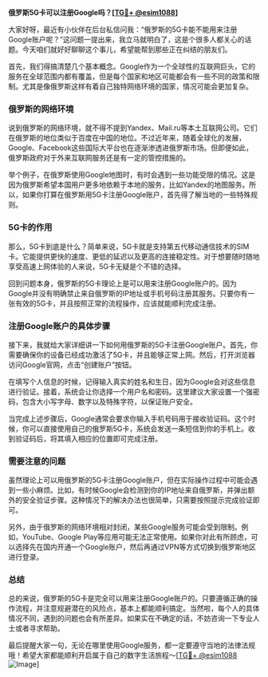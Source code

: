 **俄罗斯5G卡可以注册Google吗？[[TG💪+ @esim1088](https://t.me/s/esim1088)]**

大家好呀，最近有小伙伴在后台私信问我：“俄罗斯的5G卡能不能用来注册Google账户呢？”这问题一提出来，我立马就明白了，这是个很多人都关心的话题。今天咱们就好好聊聊这个事儿，希望能帮到那些正在纠结的朋友们。

首先，我们得搞清楚几个基本概念。Google作为一个全球性的互联网巨头，它的服务在全球范围内都有覆盖，但是每个国家和地区可能都会有一些不同的政策和限制。尤其是像俄罗斯这样有着自己独特网络环境的国家，情况可能会更加复杂。

### 俄罗斯的网络环境

说到俄罗斯的网络环境，就不得不提到Yandex、Mail.ru等本土互联网公司。它们在俄罗斯的地位类似于百度在中国的地位。不过近年来，随着全球化的发展，Google、Facebook这些国际大平台也在逐渐渗透进俄罗斯市场。但即便如此，俄罗斯政府对于外来互联网服务还是有一定的管控措施的。

举个例子，在俄罗斯使用Google地图时，有时会遇到一些功能受限的情况。这是因为俄罗斯希望本国用户更多地依赖于本地的服务，比如Yandex的地图服务。所以，如果你打算在俄罗斯用5G卡注册Google账户，首先得了解当地的一些特殊规则。

### 5G卡的作用

那么，5G卡到底是什么？简单来说，5G卡就是支持第五代移动通信技术的SIM卡。它能提供更快的速度、更低的延迟以及更高的连接稳定性。对于想要随时随地享受高速上网体验的人来说，5G卡无疑是个不错的选择。

回到问题本身，俄罗斯的5G卡理论上是可以用来注册Google账户的。因为Google并没有明确禁止来自俄罗斯的IP地址或手机号码注册其服务。只要你有一张有效的5G卡，并且按照正常的流程操作，应该就能顺利完成注册。

### 注册Google账户的具体步骤

接下来，我就给大家详细讲一下如何用俄罗斯的5G卡注册Google账户。首先，你需要确保你的设备已经成功激活了5G卡，并且能够正常上网。然后，打开浏览器访问Google官网，点击“创建账户”按钮。

在填写个人信息的时候，记得输入真实的姓名和生日，因为Google会对这些信息进行验证。接着，系统会让你选择一个用户名和密码。这里建议大家设置一个强密码，包含大小写字母、数字以及特殊字符，以保证账户安全。

当完成上述步骤后，Google通常会要求你输入手机号码用于接收验证码。这个时候，你可以直接使用自己的俄罗斯5G卡，系统会发送一条短信到你的手机上。收到验证码后，将其填入相应的位置即可完成注册。

### 需要注意的问题

虽然理论上可以用俄罗斯的5G卡注册Google账户，但在实际操作过程中可能会遇到一些小麻烦。比如，有时候Google会检测到你的IP地址来自俄罗斯，并弹出额外的安全验证步骤。这种情况下的解决办法也很简单，只需要按照提示完成验证即可。

另外，由于俄罗斯的网络环境相对封闭，某些Google服务可能会受到限制。例如，YouTube、Google Play等应用可能无法正常使用。如果你对此有所顾虑，可以选择先在国内开通一个Google账户，然后再通过VPN等方式切换到俄罗斯地区进行登录。

### 总结

总的来说，俄罗斯的5G卡是完全可以用来注册Google账户的。只要遵循正确的操作流程，并注意规避潜在的风险点，基本上都能顺利搞定。当然啦，每个人的具体情况不同，遇到的问题也会有所差异。如果实在不确定的话，不妨咨询一下专业人士或者寻求帮助。

最后提醒大家一句，无论在哪里使用Google服务，都一定要遵守当地的法律法规哦！希望大家都能顺利开启属于自己的数字生活旅程～[[TG💪+ @esim1088](https://t.me/s/esim1088) ![Image](https://i.postimg.cc/4NQfJmqS/Snipaste-2025-05-13-00-14-12.png)]